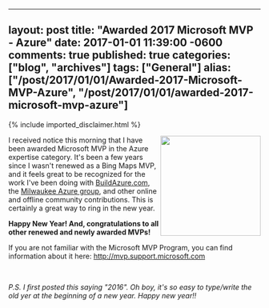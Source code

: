   ---
  layout: post
  title: "Awarded 2017 Microsoft MVP - Azure"
  date: 2017-01-01 11:39:00 -0600
  comments: true
  published: true
  categories: ["blog", "archives"]
  tags: ["General"]
  alias: ["/post/2017/01/01/Awarded-2017-Microsoft-MVP-Azure", "/post/2017/01/01/awarded-2017-microsoft-mvp-azure"]
  ---
<!-- more -->
{% include imported_disclaimer.html %}
<p><img style="float: right;" src="/IMAGES%2fMVP_FullColor_ForScreen.png.jpgx" alt="" width="200px" />I received notice this morning that I have been awarded Microsoft MVP in the Azure expertise category. It's been a few years since I wasn't renewed as a Bing Maps MVP, and it feels great to be recognized for the work I've been doing with <a href="http://buildazure.com">BuildAzure.com</a>, the <a href="http://mkeazure.com">Milwaukee Azure group</a>, and other online and offline community contributions. This is certainly a great way to ring in the new year.</p>
<p><strong>Happy New Year! And, congratulations to all other renewed and newly awarded MVPs!</strong></p>
<p><span>If you are not familiar with the Microsoft MVP Program, you can find information about it here:&nbsp;</span><a href="http://mvp.support.microsoft.com/">http://mvp.support.microsoft.com</a></p>
<p>&nbsp;</p>
<p><em>P.S. I first posted this saying "2016". Oh boy, it's so easy to type/write the old yer at the beginning of a new year. Happy new year!!</em></p>
